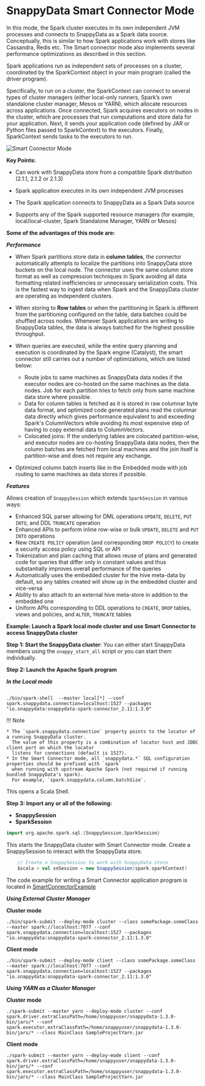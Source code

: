 <a id="connectormode"></a>
# SnappyData Smart Connector Mode

In this mode, the Spark cluster executes in its own independent JVM processes and connects to SnappyData as a Spark data source. Conceptually, this is similar to how Spark applications work with stores like Cassandra, Redis etc. The Smart connector mode also implements several performance optimizations as described in this section.

Spark applications run as independent sets of processes on a cluster, coordinated by the SparkContext object in your main program (called the driver program).

Specifically, to run on a cluster, the SparkContext can connect to several types of cluster managers
(either local-only runners, Spark’s own standalone cluster manager, Mesos or YARN), which allocate
resources across applications. Once connected, Spark acquires executors on nodes in the cluster,
which are processes that run computations and store data for your application. Next, it sends your application code
(defined by JAR or Python files passed to SparkContext) to the executors. Finally, SparkContext sends tasks to the executors to run.

![Smart Connector Mode](../Images/SnappyConnectorMode.png)

**Key Points:**

* Can work with SnappyData store from a compatible Spark distribution (2.1.1, 2.1.2 or 2.1.3)

* Spark application executes in its own independent JVM processes

* The Spark application connects to SnappyData as a Spark Data source

* Supports any of the Spark supported resource managers (for example, local/local-cluster, Spark Standalone Manager, YARN or Mesos)

**Some of the advantages of this mode are:**

***Performance***

* When Spark partitions store data in **column tables**, the connector automatically attempts to localize
  the partitions into SnappyData store buckets on the local node. The connector uses the same column store
  format as well as compression techniques in Spark avoiding all data formatting related inefficiencies or
  unnecessary serialization costs. This is the fastest way to ingest data when Spark and the SnappyData
  cluster are operating as independent clusters.

* When storing to **Row tables** or when the partitioning in Spark is different from the partitioning
  configured on the table, data batches could be shuffled across nodes. Whenever Spark applications are
  writing to SnappyData tables, the data is always batched for the highest possible throughput.

* When queries are executed, while the entire query planning and execution is coordinated by the Spark engine
  (Catalyst), the smart connector still carries out a number of optimizations, which are listed below:
    * Route jobs to same machines as SnappyData data nodes if the executor nodes are co-hosted on the same machines
      as the data nodes. Job for each partition tries to fetch only from same machine data store where possible.
    * Data for column tables is fetched as it is stored in raw columnar byte data format, and optimized code generated
      plans read the columnar data directly which gives performance equivalent to and exceeding Spark's ColumnVectors
      while avoiding its most expensive step of having to copy external data to ColumnVectors.
    * Colocated joins: If the underlying tables are colocated partition-wise, and executor nodes are co-hosting
      SnappyData data nodes, then the column batches are fetched from local machines and the join itself is
      partition-wise and does not require any exchange.

* Optimized column batch inserts like in the Embedded mode with job routing to same machines as data stores if possible.

<a id="snappysession"></a>
***Features***

Allows creation of `SnappySession` which extends `SparkSession` in various ways:

* Enhanced SQL parser allowing for DML operations `UPDATE`, `DELETE`, `PUT INTO`, and DDL `TRUNCATE` operation
* Enhanced APIs to perform inline row-wise or bulk `UPDATE`, `DELETE` and `PUT INTO` operations
* New `CREATE POLICY` operation (and corresponding `DROP POLICY`) to create a security access policy using SQL or API
* Tokenization and plan caching that allows reuse of plans and generated code for queries that
  differ only in constant values and thus substantially improves overall performance of the queries
* Automatically uses the embedded cluster for the hive meta-data by default, so any tables created will
  show up in the embedded cluster and vice-versa
* Ability to also attach to an external hive meta-store in addition to the embedded one
* Uniform APIs corresponding to DDL operations to `CREATE`, `DROP` tables, views and policies, and `ALTER`, `TRUNCATE` tables

<a id="example"></a>

**Example: Launch a Spark local mode cluster and use Smart Connector to access SnappyData cluster**

**Step 1: Start the SnappyData cluster**:
You can either start SnappyData members using the `snappy_start_all` script or you can start them individually.

**Step 2: Launch the Apache Spark program**

***_In the Local mode_***

``` shell

./bin/spark-shell  --master local[*] --conf spark.snappydata.connection=localhost:1527 --packages "io.snappydata:snappydata-spark-connector_2.11:1.3.0"
```

!!! Note

    * The `spark.snappydata.connection` property points to the locator of a running SnappyData cluster.
      The value of this property is a combination of locator host and JDBC client port on which the locator
      listens for connections (default is 1527).
    * In the Smart Connector mode, all `snappydata.*` SQL configuration properties should be prefixed with `spark`
      when running with upstream Apache Spark (not required if running bundled SnappyData's spark).
      For example, `spark.snappydata.column.batchSize`.

This opens a Scala Shell.

**Step 3: Import any or all of the following:**

*	**SnappySession**
*	**SparkSession**

``` scala
import org.apache.spark.sql.{SnappySession,SparkSession}
```

 This starts the SnappyData cluster with Smart Connector mode. Create a SnappySession to interact with the SnappyData store.

``` scala
	// Create a SnappySession to work with SnappyData store
	$scala > val snSession = new SnappySession(spark.sparkContext)
```

The code example for writing a Smart Connector application program is located in [SmartConnectorExample](https://github.com/TIBCOSoftware/snappydata/blob/master/examples/src/main/scala/org/apache/spark/examples/snappydata/SmartConnectorExample.scala)

***_Using External Cluster Manager_***

**Cluster mode**

``` shell
./bin/spark-submit --deploy-mode cluster --class somePackage.someClass  --master spark://localhost:7077 --conf spark.snappydata.connection=localhost:1527 --packages "io.snappydata:snappydata-spark-connector_2.11:1.3.0"
```
**Client mode**
``` shell
./bin/spark-submit --deploy-mode client --class somePackage.someClass  --master spark://localhost:7077 --conf spark.snappydata.connection=localhost:1527 --packages "io.snappydata:snappydata-spark-connector_2.11:1.3.0"
```


***_Using YARN as a Cluster Manager_***

**Cluster mode**
``` shell
./spark-submit --master yarn --deploy-mode cluster --conf spark.driver.extraClassPath=/home/snappyuser/snappydata-1.3.0-bin/jars/* --conf spark.executor.extraClassPath=/home/snappyuser/snappydata-1.3.0-bin/jars/* --class MainClass SampleProjectYarn.jar
```

**Client mode**
``` shell
./spark-submit --master yarn --deploy-mode client --conf spark.driver.extraClassPath=/home/snappyuser/snappydata-1.3.0-bin/jars/* --conf spark.executor.extraClassPath=/home/snappyuser/snappydata-1.3.0-bin/jars/* --class MainClass SampleProjectYarn.jar
```

